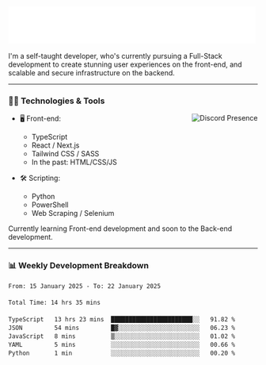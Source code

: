 <img src="assets/wave.svg" alt=":wave:" />

I'm a self-taught developer, who's currently pursuing a Full-Stack development to create stunning user experiences on the front-end, and scalable and secure infrastructure on the backend.

---

### 🧑‍💻 Technologies & Tools

<a href="https://discord.com/users/414304208649453568" target="_blank" rel="nofollow">
   <img src="https://lanyard-profile-readme.vercel.app/api/414304208649453568?idleMessage=Probably%20doing%20something%20else..." alt="Discord Presence" align="right">
</a>

- 🖥️ Front-end:

  - TypeScript
  - React / Next.js
  - Tailwind CSS / SASS
  - In the past: HTML/CSS/JS

- 🛠 Scripting:

  - Python
  - PowerShell
  - Web Scraping / Selenium

Currently learning Front-end development and soon to the Back-end development.

---

### 📊 Weekly Development Breakdown

<!--START_SECTION:waka-->

```txt
From: 15 January 2025 - To: 22 January 2025

Total Time: 14 hrs 35 mins

TypeScript   13 hrs 23 mins  ███████████████████████░░   91.82 %
JSON         54 mins         █▓░░░░░░░░░░░░░░░░░░░░░░░   06.23 %
JavaScript   8 mins          ▒░░░░░░░░░░░░░░░░░░░░░░░░   01.02 %
YAML         5 mins          ░░░░░░░░░░░░░░░░░░░░░░░░░   00.66 %
Python       1 min           ░░░░░░░░░░░░░░░░░░░░░░░░░   00.20 %
```

<!--END_SECTION:waka-->
